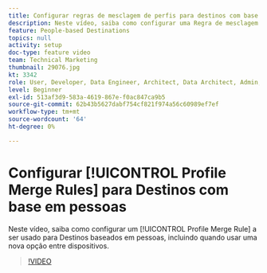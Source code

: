 ```yaml
---
title: Configurar regras de mesclagem de perfis para destinos com base em pessoas
description: Neste vídeo, saiba como configurar uma Regra de mesclagem de perfis para ser usada em Destinos baseados em pessoas, incluindo quando usar uma nova opção entre dispositivos.
feature: People-based Destinations
topics: null
activity: setup
doc-type: feature video
team: Technical Marketing
thumbnail: 29076.jpg
kt: 3342
role: User, Developer, Data Engineer, Architect, Data Architect, Admin, Leader
level: Beginner
exl-id: 513af3d9-583a-4619-867e-f0ac847ca9b5
source-git-commit: 62b43b5627dabf754cf821f974a56c60989ef7ef
workflow-type: tm+mt
source-wordcount: '64'
ht-degree: 0%

---
```


# Configurar [!UICONTROL Profile Merge Rules] para Destinos com base em pessoas

Neste vídeo, saiba como configurar um [!UICONTROL Profile Merge Rule] a ser usado para Destinos baseados em pessoas, incluindo quando usar uma nova opção entre dispositivos.

>[!VIDEO](https://video.tv.adobe.com/v/29076/?quality=12)
